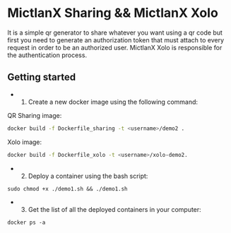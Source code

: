 # MictlanX Sharing && MictlanX Xolo
It is a simple qr generator to share whatever you want using a qr code but first you need to generate an authorization token that must attach to every request in order to be an authorized user. MictlanX Xolo is responsible for the authentication process.

## Getting started

- 1. Create a new docker image using the following command: 

QR Sharing image: 
```sh
docker build -f Dockerfile_sharing -t <username>/demo2 . 
```
Xolo image: 
```sh
docker build -f Dockerfile_xolo -t <username>/xolo-demo2. 
```

- 2. Deploy a container using the bash script: 
```
sudo chmod +x ./demo1.sh && ./demo1.sh
```
- 3. Get the list of all the deployed containers in your computer:
```
docker ps -a
```

